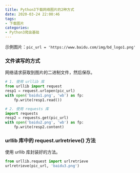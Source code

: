 ```yaml
---
title: Python3下载网络图片的2种方式
date: 2020-03-24 22:00:46
tags: 
- 下载图片
categories:
- Python3爬虫基础
---
```


示例图片：`pic_url = 'https://www.baidu.com/img/bd_logo1.png'`

### 文件读写的方式

网络请求获取到图片的二进制文件，然后保存。

```python
# 1. 使用 urllib 库
from urllib import request
resp1 = request.urlopen(pic_url)
with open('baidu1.png', 'wb') as fp:
    fp.write(resp1.read())

# 2. 使用 requests 库
import requests
resp2 = requests.get(pic_url)
with open('baidu2.png', 'wb') as fp:
    fp.write(resp2.content)    
```

### urllib 库中的 request.urlretrieve() 方法

使用 urllib 库封装好的方法。

```python
from urllib.request import urlretrieve
urlretrieve(pic_url, 'baidu3.png')
```

